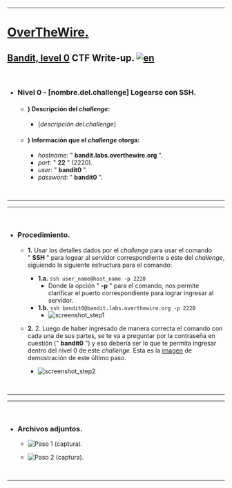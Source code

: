 ___

# [OverTheWire.](sitio.url)

## [Bandit, level 0](url.especifico.challenge) CTF Write-up. [![en](https://img.shields.io/badge/lang-en-red.svg)](https://github.com/frandausmeier/CTF_Write-Ups/blob/master/OverTheWire/Bandit/Level_0/Bandit_Level_0_(eng).md)

<br>

- ### Nivel 0 - [nombre.del.challenge] Logearse con SSH.
	- #### ) Descripción del _challenge_:
		- [_descripción.del.challenge_]
	- #### ) Información que el _challenge_ otorga:
		-   *hostname*: \" **bandit.labs.overthewire.org** \".
		-   *port*: \" **22** \" (2220).
		-   *user*: \" **bandit0** \".
		-   *password*: \" **bandit0** \".

<br>

___
___

<br>

- ### Procedimiento.
	- **1.**  Usar los detalles dados por el _challenge_ para usar el comando " **SSH** " para logear al servidor correspondiente a este del _challenge_, siguiendo la siguiente estructura para el comando:
		- **1.a.** `ssh user_name@host_name -p 2220`
			- Donde la opción " **-p** " para el comando, nos permite clarificar el puerto correspondiente para lograr ingresar al servidor.
		- **1.b.** `ssh bandit0@bandit.labs.overthewire.org -p 2220`
			- ![screenshot_step1](https://github.com/frandausmeier/CTF_Write-Ups/assets/71414554/54930be3-99a4-4fd0-b27f-bb1feecd2324)
			
	- **2.**  2. Luego de haber ingresado de manera correcta el comando con cada una de sus partes, se te va a preguntar por la contraseña en cuestión (" **bandit0** ") y eso debería ser lo que te permita ingresar dentro del nivel 0 de este _challenge_. Esta es la [imagen](https://user-images.githubusercontent.com/71414554/244973930-6f71eb9c-135d-49c2-adca-250e8517409f.png) de demostración de este último paso.
		-  ![screenshot_step2](https://github.com/frandausmeier/CTF_Write-Ups/assets/71414554/c531b3ab-136b-4d7c-afd9-338ad99b2644)

<br>

___
___

<br>

- ### Archivos adjuntos.

	- ![Paso 1 (captura).](https://github.com/frandausmeier/CTF_Write-Ups/assets/71414554/54930be3-99a4-4fd0-b27f-bb1feecd2324)
		
	- ![Paso 2 (captura).](https://github.com/frandausmeier/CTF_Write-Ups/assets/71414554/c531b3ab-136b-4d7c-afd9-338ad99b2644)

<br>

___
